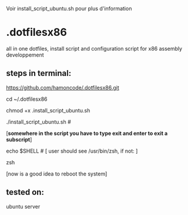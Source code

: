 Voir install_script_ubuntu.sh pour plus d'information

# .dotfilesx86

all in one
dotfiles, install script and configuration script
for x86 assembly developpement

## steps in terminal:

https://github.com/hamoncode/.dotfilesx86.git

cd ~/.dotfilesx86
 
chmod +x .install_script_ubuntu.sh

./install_script_ubuntu.sh # 

[**somewhere in the script you have to type exit and enter to exit a subscript**]

echo $SHELL # [ user should see /usr/bin/zsh, if not: ]

zsh 

[now is a good idea to reboot the system]

## tested on:

ubuntu server

